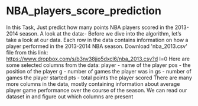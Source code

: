 # NBA_players_score_prediction

In this Task, Just predict how many points NBA players
scored in the 2013-2014 season.
A look at the data:-
Before we dive into the algorithm, let’s take a look at our
data. Each row in the data contains information on how a
player performed in the 2013-2014 NBA season.
Download 'nba_2013.csv' file from this link:
https://www.dropbox.com/s/b3nv38jjo5dxcl6/nba_2013.csv?d
l=0
Here are some selected columns from the data:
player - name of the player
pos - the position of the player
g - number of games the player was in
gs - number of games the player started
pts - total points the player scored
There are many more columns in the data, mostly containing
information
about average player game performance over the course of the
season.
We can read our dataset in and figure out which columns are
present


